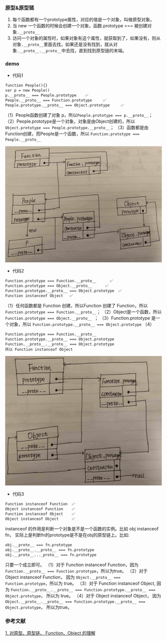 ### 原型&原型链
1. 每个函数都有一个prototype属性，对应的值是一个对象，叫做原型对象。
2. 当 new 一个函数的时候会创建一个对象，函数.prototype === 被创建对象`.__proto__`
3. 访问一个对象的属性时，如果对象有这个属性，就获取到了，如果没有，则从对象`.__proto__`里面去找，如果还是没有找到，就从对象`.__proto__.__proto__`中去找，直到找到原型链的末端。

### demo
- 代码1
```
function People(){}
var p = new People()
p.__proto__ === People.prototype    ✅
People.__proto__ === Function.prototype     ✅    
People.prototype.__proto__ === Object.prototype     ✅
```
（1）People函数创建了对象 p，所以`People.prototype === p.__proto__`；
（2）People.prototype是一个对象，对象是由Object创建的，所以`Object.prototype === People.prototype.__proto__`；
（3）函数都是由Function创建，而People是一个函数，所以 `Function.prototype === People.__proto__`

![](./images/15.png)

- 代码2
```
Function.prototype === Function.__proto__      ✅
Function.prototype === Object.__proto__      ✅
Function.prototype.__proto__ === Object.prototype  ✅
Function instanceof Object   ✅
```
（1）任何函数都是 Function 创建，所以Function 创建了 Function，所以 `Function.prototype === Function.__proto__`；
（2）Object是一个函数，所以`Function.prototype === Object.__proto__ `；
（3）Function.prototype 是一个对象，所以
`Function.prototype.__proto__ === Object.prototype`
（4）
```
Function.prototype === Function.__proto__
Function.prototype.__proto__ === Object.prototype
Function.__proto__.__proto__ === Object.prototype
所以 Function instanceof Object
``` 
![](./images/16.png)
- 代码3 
```
Function instanceof Function  ✅
Object instanceof Function    ✅
Function instanceof Object    ✅
Object instanceof Object      ✅
```
instanceof 的作用是判断一个对象是不是一个函数的实例。比如 obj instanceof fn， 实际上是判断fn的prototype是不是在obj的原型链上。比如: 
```
obj.__proto__ === fn.prototype
obj.__proto__.__proto__ === fn.prototype
obj.__proto__..._proto__ === fn.prototype
```
只要一个成立即可。
（1）对于 Function instanceof Function，因为 `Function.__proto__ === Function.prototype`，所以为true。
（2）对于 Object instanceof Function， 因为 `Object.__proto__ === Function.prototype`，所以为 true。
（3）对于 Function instanceof Object, 因为 `Function.__proto__.__proto__ === Function.prototype.__proto__ === Object.prototype`， 所以为 true。
（4）对于 Object instanceof Object， 因为 ```Object.__proto__.__proto__ === Function.prototype.__proto__ === Object.prototype```， 所以为true。

### 参考文献
[1. 对原型、原型链、 Function、Object 的理解](https://zhuanlan.zhihu.com/p/22473059)
